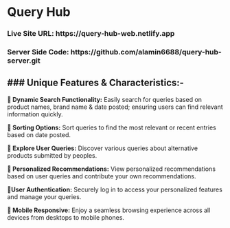 <h1><strong>Query Hub</strong></h1>

<h3>Live Site URL: https://query-hub-web.netlify.app</h3>

<h3>Server Side Code: https://github.com/alamin6688/query-hub-server.git</h3>

<h2><strong>### Unique Features & Characteristics:-</strong></h2>

<p><strong>🔸 Dynamic Search Functionality:</strong>   Easily search for queries based on product names, brand name & date posted; ensuring users can find relevant information quickly.</p>

<p><strong>🔸 Sorting Options:</strong>   Sort queries to find the most relevant or recent entries based on date posted.</p>

<p><strong>🔸 Explore User Queries:</strong>   Discover various queries about alternative products submitted by peoples.</p>

<p><strong>🔸 Personalized Recommendations:</strong>  View personalized recommendations based on user queries and contribute your own recommendations.</p>

<p><strong>🔸User Authentication:</strong>  Securely log in to access your personalized features and manage your queries.</p>

<p><strong>🔸 Mobile Responsive:</strong>  Enjoy a seamless browsing experience across all devices from desktops to mobile phones.</p>
